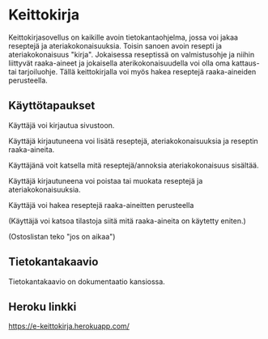 # Keittokirja
Keittokirjasovellus on kaikille avoin tietokantaohjelma, jossa voi jakaa reseptejä ja ateriakokonaisuuksia. Toisin sanoen avoin resepti ja ateriakokonaisuus "kirja". Jokaisessa reseptissä on valmistusohje ja niihin liittyvät raaka-aineet ja jokaisella aterikokonaisuudella voi olla oma kattaus- tai tarjoiluohje. Tällä keittokirjalla voi myös hakea reseptejä raaka-aineiden perusteella.

## Käyttötapaukset
Käyttäjä voi kirjautua sivustoon.

Käyttäjä kirjautuneena voi lisätä reseptejä, ateriakokonaisuuksia ja reseptin raaka-aineita.

Käyttäjänä voit katsella mitä reseptejä/annoksia ateriakokonaisuus sisältää.

Käyttäjä kirjautuneena voi poistaa tai muokata reseptejä ja ateriakokonaisuuksia.

Käyttäjä voi hakea reseptejä raaka-aineitten perusteella

(Käyttäjä voi katsoa tilastoja siitä mitä raaka-aineita on käytetty eniten.)

(Ostoslistan teko "jos on aikaa")

## Tietokantakaavio
Tietokantakaavio on dokumentaatio kansiossa.

## Heroku linkki
https://e-keittokirja.herokuapp.com/
